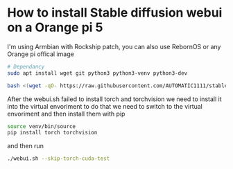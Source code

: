 # How to install Stable diffusion webui on a Orange pi 5

I'm using Armbian with Rockship patch, you can also use RebornOS or any Orange pi offical image 


```bash
# Dependancy
sudo apt install wget git python3 python3-venv python3-dev
```

```bash
bash <(wget -qO- https://raw.githubusercontent.com/AUTOMATIC1111/stable-diffusion-webui/master/webui.sh)
```
After the webui.sh failed to install torch and torchvision we need to install it into the virtual envoriment to do that we need to switch to the virtual envoriment and then install them with pip
```bash
source venv/bin/source
pip install torch torchvision
```
and then run
```bash
./webui.sh --skip-torch-cuda-test  
```
